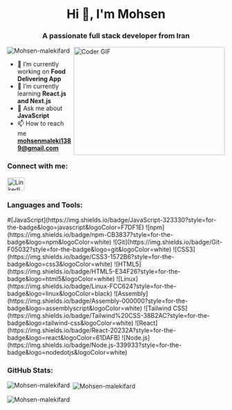 <h1 align="center">Hi 👋, I'm Mohsen</h1>
<h3 align="center">A passionate full stack developer from Iran</h3>

<img alt="Coder GIF" align="right" height=250 width=350 src="https://media.licdn.com/dms/image/v2/D5612AQGOmwfIE5mlWA/article-cover_image-shrink_720_1280/article-cover_image-shrink_720_1280/0/1674617947228?e=2147483647&v=beta&t=L-J1EFIJzlFXa-2bu5K-SqOT0PXYAaPZgXxnpneoF0U" />


<p align="left"> <img src="https://komarev.com/ghpvc/?username=Mohsen-malekifard&label=Profile%20views&color=0e75b6&style=flat" alt="Mohsen-malekifard" /> </p>

- 🔭 I’m currently working on **Food Delivering App**
- 🌱 I’m currently learning **React.js and Next.js**
- 💬 Ask me about **JavaScript**
- 📫 How to reach me **mohsenmaleki1389@gmail.com**

<h3 align="left">Connect with me:</h3>
<p align="left">
  <a href="https://github.com/Mohsen-malekifard" target="blank">
  <img src="[images/lkdn.svg](https://cdn.jsdelivr.net/gh/devicons/devicon/icons/linkedin/linkedin-original.svg)" alt="LinkedIn" height="30" width="40" />
</a>
</p>

<h3 align="left">Languages and Tools:</h3>
#[JavaScript](https://img.shields.io/badge/JavaScript-323330?style=for-the-badge&logo=javascript&logoColor=F7DF1E)
![npm](https://img.shields.io/badge/npm-CB3837?style=for-the-badge&logo=npm&logoColor=white)
![Git](https://img.shields.io/badge/Git-F05032?style=for-the-badge&logo=git&logoColor=white)
![CSS3](https://img.shields.io/badge/CSS3-1572B6?style=for-the-badge&logo=css3&logoColor=white)
![HTML5](https://img.shields.io/badge/HTML5-E34F26?style=for-the-badge&logo=html5&logoColor=white)
![Linux](https://img.shields.io/badge/Linux-FCC624?style=for-the-badge&logo=linux&logoColor=black)
![Assembly](https://img.shields.io/badge/Assembly-000000?style=for-the-badge&logo=assemblyscript&logoColor=white)
![Tailwind CSS](https://img.shields.io/badge/Tailwind%20CSS-38B2AC?style=for-the-badge&logo=tailwind-css&logoColor=white)
![React](https://img.shields.io/badge/React-20232A?style=for-the-badge&logo=react&logoColor=61DAFB)
![Node.js](https://img.shields.io/badge/Node.js-339933?style=for-the-badge&logo=nodedotjs&logoColor=white)

<h3 align="left">GitHub Stats:</h3>
<p>
  <img align="left" src="https://github-readme-stats.vercel.app/api/top-langs?username=Mohsen-malekifard&show_icons=true&locale=en&layout=compact" alt="Mohsen-malekifard" />
</p>

<p>&nbsp;<img align="center" src="https://github-readme-stats.vercel.app/api?username=Mohsen-malekifard&show_icons=true&locale=en" alt="Mohsen-malekifard" /></p>

<p><img align="center" src="https://github-readme-streak-stats.herokuapp.com/?user=Mohsen-malekifard&" alt="Mohsen-malekifard" /></p>
